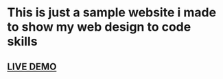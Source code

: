 # This is just a sample website i made to show my web design to code skills
## <a href="https://arslan2591.github.io/DesignToCodeSample/">LIVE DEMO</a>
